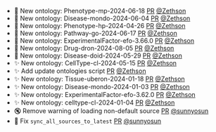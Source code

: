- 🍱 New ontology: Phenotype-mp-2024-06-18 [PR](https://github.com/laminlabs/bionty/pull/68) [@Zethson](https://github.com/Zethson)
- 🍱 New ontology: Disease-mondo-2024-06-04 [PR](https://github.com/laminlabs/bionty/pull/67) [@Zethson](https://github.com/Zethson)
- 🍱 New ontology: Phenotype-hp-2024-04-26 [PR](https://github.com/laminlabs/bionty/pull/66) [@Zethson](https://github.com/Zethson)
- 🍱 New ontology: Pathway-go-2024-06-17 [PR](https://github.com/laminlabs/bionty/pull/64) [@Zethson](https://github.com/Zethson)
- 🍱 New ontology: ExperimentalFactor-efo-3.66.0 [PR](https://github.com/laminlabs/bionty/pull/63) [@Zethson](https://github.com/Zethson)
- 🍱 New ontology: Drug-dron-2024-08-05 [PR](https://github.com/laminlabs/bionty/pull/62) [@Zethson](https://github.com/Zethson)
- 🍱 New ontology: Disease-doid-2024-05-29 [PR](https://github.com/laminlabs/bionty/pull/60) [@Zethson](https://github.com/Zethson)
- ✨ New ontology: CellType-cl-2024-05-15 [PR](https://github.com/laminlabs/bionty/pull/59) [@Zethson](https://github.com/Zethson)
- ✨ Add update ontologies script [PR](https://github.com/laminlabs/bionty/pull/57) [@Zethson](https://github.com/Zethson)
- ✨ New ontology: Tissue-uberon-2024-01-18 [PR](https://github.com/laminlabs/bionty/pull/56) [@Zethson](https://github.com/Zethson)
- ✨ New ontology: Disease-mondo-2024-01-03 [PR](https://github.com/laminlabs/bionty/pull/55) [@Zethson](https://github.com/Zethson)
- ✨ New ontology: ExperimentalFactor-efo-3.62.0 [PR](https://github.com/laminlabs/bionty/pull/54) [@Zethson](https://github.com/Zethson)
- ✨ New ontology: celltype-cl-2024-01-04 [PR](https://github.com/laminlabs/bionty/pull/53) [@Zethson](https://github.com/Zethson)
- 🔇 Remove warning of loading non-default source [PR](https://github.com/laminlabs/bionty/pull/32) [@sunnyosun](https://github.com/sunnyosun)
- 🐛 Fix `sync_all_sources_to_latest` [PR](https://github.com/laminlabs/bionty/pull/31) [@sunnyosun](https://github.com/sunnyosun)
